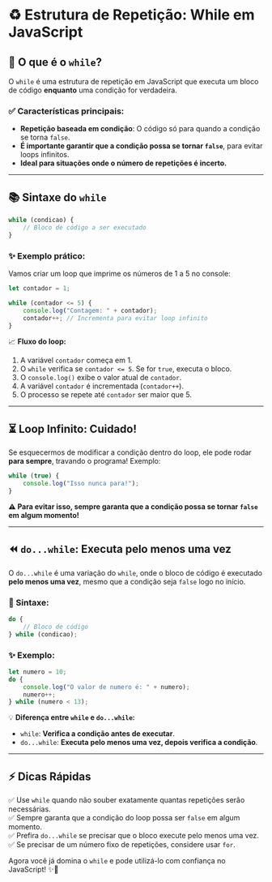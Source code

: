 # ♻️ Estrutura de Repetição: While em JavaScript

## 🔄 O que é o `while`?
O `while` é uma estrutura de repetição em JavaScript que executa um bloco de código **enquanto** uma condição for verdadeira.

### ✅ Características principais:
- **Repetição baseada em condição**: O código só para quando a condição se torna `false`.
- **É importante garantir que a condição possa se tornar `false`**, para evitar loops infinitos.
- **Ideal para situações onde o número de repetições é incerto.**

---

## 📚 Sintaxe do `while`
```js
while (condicao) {
    // Bloco de código a ser executado
}
```

### ✨ Exemplo prático:
Vamos criar um loop que imprime os números de 1 a 5 no console:

```js
let contador = 1;

while (contador <= 5) {
    console.log("Contagem: " + contador);
    contador++; // Incrementa para evitar loop infinito
}
```

📈 **Fluxo do loop:**
1. A variável `contador` começa em 1.
2. O `while` verifica se `contador <= 5`. Se for `true`, executa o bloco.
3. O `console.log()` exibe o valor atual de `contador`.
4. A variável `contador` é incrementada (`contador++`).
5. O processo se repete até `contador` ser maior que 5.

---

## ⏳ Loop Infinito: Cuidado!
Se esquecermos de modificar a condição dentro do loop, ele pode rodar **para sempre**, travando o programa! Exemplo:

```js
while (true) {
    console.log("Isso nunca para!");
}
```

**⚠️ Para evitar isso, sempre garanta que a condição possa se tornar `false` em algum momento!**

---

## ⏪ `do...while`: Executa pelo menos uma vez
O `do...while` é uma variação do `while`, onde o bloco de código é executado **pelo menos uma vez**, mesmo que a condição seja `false` logo no início.

### 🎯 Sintaxe:
```js
do {
    // Bloco de código
} while (condicao);
```

### ✨ Exemplo:
```js
let numero = 10;
do {
    console.log("O valor de numero é: " + numero);
    numero++;
} while (numero < 13);
```

💡 **Diferença entre `while` e `do...while`:**
- `while`: **Verifica a condição antes de executar**.
- `do...while`: **Executa pelo menos uma vez, depois verifica a condição**.

---

## ⚡ Dicas Rápidas
✅ Use `while` quando não souber exatamente quantas repetições serão necessárias.  
✅ Sempre garanta que a condição do loop possa ser `false` em algum momento.  
✅ Prefira `do...while` se precisar que o bloco execute pelo menos uma vez.  
✅ Se precisar de um número fixo de repetições, considere usar `for`.  

Agora você já domina o `while` e pode utilizá-lo com confiança no JavaScript! ✨💪

